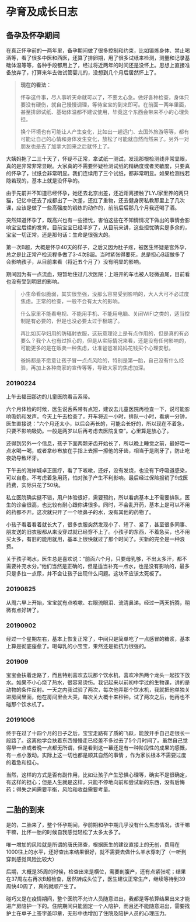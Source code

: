# 孕育及成长日志

## 备孕及怀孕期间

在真正怀孕前的一两年里，备孕期间做了很多控制和约束，比如锻炼身体、禁止喝酒等，看了很多中医和西医，还算了排卵期，用了很多试纸来检测，测量和记录基础体温等等，各种手段都用上了，经过将近两年的时间还是没怀上。思想上直接准备放弃了，打算来年去做试管婴儿的，没想到几个月后居然怀上了。

> **现在的看法：**
>
> 怀孕这件事，尽人事听天命就可以了，不要太心急。做好各种检查，身体只要没有硬伤，就自己慢慢调理，等待宝宝的到来即可。在前面一两年里面，甚至排卵试纸、基础体温都不建议使用，毕竟这个东西会带来不小的心理负担。
>
> 换个环境也有可能让人产生变化，比如出一趟远门、去国外旅游等等，都有可能让自己的心情和身体发生变化，放松了可能就自然而然来了。另外一对朋友也是去了加拿大回来之后就怀上了。

大姨妈拖了二三十天了，怀疑不正常，拿试纸一测试，发现那根检测线非常显眼，真的是非常非常显眼。大家真的不需要怀疑检测试纸的精确度或者灵敏度，只要真的怀孕了，试纸会非常明显。我们连续用了三个试纸，都非常明显。如果检测线若隐若现的，基本上就是没怀孕的。

由于先前并不知道已经怀孕，她还去北京出差，还近距离接触了LYJ家里养的两只猫，记忆中还去了成都出了一次差，还扛了重物，还去健身房私教那里上了几次课，应该是做了一些高强度的锻炼的动作的，前前后后那几个月我还喝了酒。

突然知道怀孕了，既高兴也有一些担忧，害怕这些在不知情情况下做出的事情会影响宝宝后续的发育。目前宝宝已经半岁了，从目前来讲，这些担忧确实是多余的，宝宝一切正常。还是那句话：生命是很强大的。

第一次B超，大概是怀孕40天的样子，之后又因为肚子疼，被医生怀疑是宫外孕，总之是比正常产检流程多做了3-4次B超。当时紧张得要死，总是担心B超做多了会影响孩子，从目前来看（将近五个月了）没有明显的影响。

期间因为有一点流血，短暂地住过几次医院；上班开的车也被人轻微追尾，目前看也没有受到明显的影响。

> 小生命看似脆弱，其实很坚强，没那么容易受到影响的，大人大可不必过度焦虑。正常的检查，一般不会有太大的影响。
>
> 什么家里不能看电视、不能用手机、不能用电脑、关闭WIFI之类的，适当控制是有必要的，但是也没必要太过于极端了。
>
> 再比如买孕妇用的防辐射衣服，这玩意理论上是有点作用的，但是真的有必要么？我个人也有过担心的，但是从实际情况来看，还是没有任何影响的，可能更多的是在贩卖一种焦虑，让准爸爸准妈妈花钱买个心理安慰。
>
> 爸妈都是不愿意让孩子冒一点点风险的，特别是第一胎，自己没有什么经验，再加上各种商家的宣传等等，导致大家的焦虑加深。

### 20190224

上午去福田那边的儿童医院看舌系带。

六个月体检的时候，医生说舌系带有点短，建议去儿童医院再检查一下，说可能影响吸奶和发声。今天上午去检查了，开车将近一小时，排队一小时，看病一分钟，医生直接说：“六个月还太小，以后会再长的，可能会长好的，所以现在不着急，只要不影响吸奶。一般是两岁以后再考虑去医院复查”。心里算是放心了。

还得到另外一个信息，孩子下面两颗牙齿开始长了，所以晚上睡觉之前，最好喂一点水喝一喝，或者拿纱布放在手指上去擦一擦他的牙齿，相当于是刷牙了，防止吃夜奶导致坏牙。

下午去的海岸城卓正医疗，看了下咳嗽，还好，没有发烧，也没有下呼吸道感染，可以自愈。不考虑着急用药，怕对孩子产生不利影响。最后经过保险报销了9成医药费，实际只花了50块。

私立医院确实挺不错，用户体验很好，需要预约，所以看病基本上不需要排队，医生的诊金很高，也比较有耐心跟你讲很多。同时，不会乱开药，基本上是可以不用的药都不开。这次就只开了一个喷鼻子的水，没有其他的药物了。

小孩子看着看着就长大了，很多衣服突然发现小了、短了、紧了，甚至很多同事、朋友送的旧衣服都从来没穿过就已经穿不上了。小孩子的东西，不着急买，也不用买太多，有旧的能用就用，基本上很快就过了那个时间了。买新的完全是一种浪费。

关于孩子喝水，医生总是喜欢说：“前面六个月，只要母乳够，不出太多汗，都不需要补充水分。”他们当然是正确的，但是适当补充一点水，也是没有影响的，最多只是多拉一点尿，并不会让孩子出现什么问题。这块不应该太死板了。

### 20190825

从周六早上开始，宝宝就有点咳嗽、右眼流眼泪、流清鼻涕。经过一两天折腾，稍微有点好转了。

### 20190902

经过一个星期左右，基本上恢复正常了，中间只是简单吃了一点感冒的糖浆，基本上算是彻底痊愈了。喝母乳的小宝宝，果然还是抵抗力很强的。

### 201909

宝宝会扶着走路了，而且特别喜欢去玩那个饮水机，喜欢冷热两个龙头一起按下放水。如果不小心烧了热水，很容易烫伤。我记起来以前初中学过的生物课，讲的是动物的条件反射。一天之内我试验了两次，每次他弄那个饮水机，我就把他单独关进房间里面，他在房间里会大哭，每次关大概十来秒钟。试了两次之后，他再也不碰那个饮水机了。

### 20191006

终于在过了十四个月的日子之后，宝宝走路有了质的飞跃，能放开手自己走很长一段路了。这离他学会扶着东西慢慢走已经差不多过去了5个月时间了。虽然自己觉得早一点或者晚一点都无所谓，但是看到这一幕还是有一种阶段性的成果的感慨，有一点小激动。实际上这一切也都是顺其自然的事情 ，作为家长根本不需要过度的着急和担心。

当然，这样的方式是否有副作用，比如让孩子产生恐惧心理等，确实不是很确定，有这样的担心；但是人生就是这样，只能不停地向前和尝试新的东西，没有后悔药；得失之间需要平衡，风险和收益需要考量。

## 二胎的到来

是的，二胎来了，整个怀孕期间，孕前期和孕中期几乎没有什么焦虑情况，该干嘛干嘛，比怀一胎的时候自我感觉轻松了太多太多了。

唯一增加的风险就是所谓的唐氏筛查，根据医生的建议直接上的无创，费用在1000往上的水平，还好查出来结果很好，就不需要去做什么羊水穿刺了（一听到穿刺感觉风险比较大）

后期，大概是35周的时候，检查出来是横位，需要剖腹产，还有点紧张呢；结果在37周左右再次B超检查，居然转成头位了，医生建议正常生产，继续等待到39周快40周了，真的就顺产生了。

碰巧又是在疫情期间，整个医院不允许人员随意进出，我都是等核算结果出来才能进产房陪护一下的。住院期间只能固定一个人陪护，而且还不能随意进出，需要找护士在单子上签字盖印章，无形中也增加了住院及陪护人员的心理压力。





